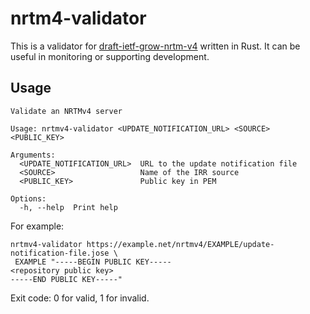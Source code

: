 # nrtm4-validator

This is a validator for [draft-ietf-grow-nrtm-v4](https://datatracker.ietf.org/doc/html/draft-ietf-grow-nrtm-v4) written in Rust.
It can be useful in monitoring or supporting development.

## Usage

```
Validate an NRTMv4 server

Usage: nrtmv4-validator <UPDATE_NOTIFICATION_URL> <SOURCE> <PUBLIC_KEY>

Arguments:
  <UPDATE_NOTIFICATION_URL>  URL to the update notification file
  <SOURCE>                   Name of the IRR source
  <PUBLIC_KEY>               Public key in PEM

Options:
  -h, --help  Print help
```

For example:
```
nrtmv4-validator https://example.net/nrtmv4/EXAMPLE/update-notification-file.jose \
 EXAMPLE "-----BEGIN PUBLIC KEY-----
<repository public key>
-----END PUBLIC KEY-----"
```

Exit code: 0 for valid, 1 for invalid.
